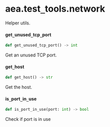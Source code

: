 <a id="aea.test_tools.network"></a>

# aea.test`_`tools.network

Helper utils.

<a id="aea.test_tools.network.get_unused_tcp_port"></a>

#### get`_`unused`_`tcp`_`port

```python
def get_unused_tcp_port() -> int
```

Get an unused TCP port.

<a id="aea.test_tools.network.get_host"></a>

#### get`_`host

```python
def get_host() -> str
```

Get the host.

<a id="aea.test_tools.network.is_port_in_use"></a>

#### is`_`port`_`in`_`use

```python
def is_port_in_use(port: int) -> bool
```

Check if port is in use

